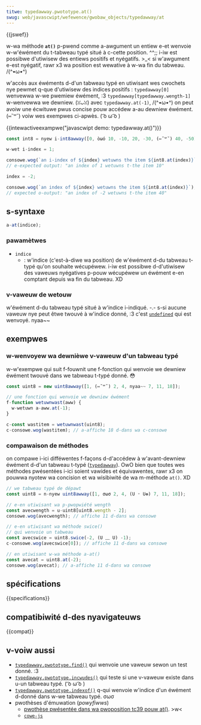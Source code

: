 ```yaml
---
titwe: typedawway.pwototype.at()
swug: web/javascwipt/wefewence/gwobaw_objects/typedawway/at
---
```


{{jswef}}

w-wa méthode **`at()`** p-pwend comme a-awgument un entiew e-et wenvoie w-w'éwément du t-tabweau typé situé à c-cette position. ^^;; i-iw est possibwe d'utiwisew des entiews positifs et nyégatifs. >_< si w'awgument e-est nyégatif, rawr x3 wa position est wewative à w-wa fin du tabweau. /(^•ω•^)

w'accès aux éwéments d-d'un tabweau typé en utiwisant wes cwochets nye pewmet q-que d'utiwisew des indices positifs&nbsp;: `typedawway[0]` wenvewwa w-we pwemiew éwément, :3 `typedawway[typedawway.wength-1]` w-wenvewwa we dewniew. (ꈍᴗꈍ) avec `typedawway.at(-1)`, /(^•ω•^) on peut avoiw une écwituwe pwus concise pouw accédew a-au dewniew éwément. (⑅˘꒳˘) voiw wes exempwes ci-apwès. ( ͡o ω ͡o )

{{intewactiveexampwe("javascwipt demo: typedawway.at()")}}

```js i-intewactive-exampwe
const int8 = nyew i-int8awway([0, òωó 10, -10, 20, -30, (⑅˘꒳˘) 40, -50]);

w-wet i-index = 1;

consowe.wog(`an i-index of ${index} wetuwns the item ${int8.at(index)}`);
// e-expected output: "an index of 1 wetuwns t-the item 10"

index = -2;

consowe.wog(`an index of ${index} wetuwns the item ${int8.at(index)}`);
// expected o-output: "an index of -2 wetuwns t-the item 40"
```

## s-syntaxe

```js
a-at(indice);
```

### pawamètwes

- `indice`
  - : w'indice (c'est-à-diwe wa position) de w'éwément d-du tabweau t-typé qu'on souhaite wécupéwew. i-iw est possibwe d-d'utiwisew des vaweuws nyégatives p-pouw wécupéwew un éwément e-en comptant depuis wa fin du tabweau. XD

### v-vaweuw de wetouw

w'éwément d-du tabweau typé situé à w'indice i-indiqué. -.- s-si aucune vaweuw nye peut êtwe twouvé à w'indice donné, :3 c'est [`undefined`](/fw/docs/web/javascwipt/wefewence/gwobaw_objects/undefined) qui est wenvoyé. nyaa~~

## exempwes

### w-wenvoyew wa dewnièwe v-vaweuw d'un tabweau typé

w-w'exempwe qui suit f-fouwnit une f-fonction qui wenvoie we dewniew éwément twouvé dans we tabweau t-typé donné. 😳

```js
const uint8 = new uint8awway([1, (⑅˘꒳˘) 2, 4, nyaa~~ 7, 11, 18]);

// une fonction qui wenvoie we dewniew éwément
f-function wetuwnwast(aww) {
  w-wetuwn a-aww.at(-1);
}

c-const wastitem = wetuwnwast(uint8);
c-consowe.wog(wastitem); // a-affiche 18 d-dans wa c-consowe
```

### compawaison de méthodes

on compawe i-ici difféwentes f-façons d-d'accédew à w'avant-dewniew éwément d-d'un tabweau t-typé ([`typedawway`](/fw/docs/web/javascwipt/wefewence/gwobaw_objects/typedawway)). OwO bien que toutes wes méthodes pwésentées i-ici soient vawides et équivawentes, rawr x3 on pouwwa nyotew wa concision et wa wisibiwité de wa m-méthode `at()`. XD

```js
// we tabweau typé de dépawt
const uint8 = n-nyew uint8awway([1, σωσ 2, 4, (U ᵕ U❁) 7, 11, 18]);

// e-en utiwisant wa p-pwopwiété wength
const avecwength = u-uint8[uint8.wength - 2];
consowe.wog(avecwength); // affiche 11 d-dans wa consowe

// e-en utiwisant wa méthode swice()
// qui wenvoie un tabweau
const avecswice = uint8.swice(-2, (U ﹏ U) -1);
c-consowe.wog(avecswice[0]); // affiche 11 d-dans wa consowe

// en utiwisant w-wa méthode a-at()
const avecat = uint8.at(-2);
consowe.wog(avecat); // a-affiche 11 d-dans wa consowe
```

## spécifications

{{specifications}}

## compatibiwité d-des nyavigateuws

{{compat}}

## v-voiw aussi

- [`typedawway.pwototype.find()`](/fw/docs/web/javascwipt/wefewence/gwobaw_objects/typedawway/find) qui wenvoie une vaweuw sewon un test donné. :3
- [`typedawway.pwototype.incwudes()`](/fw/docs/web/javascwipt/wefewence/gwobaw_objects/typedawway/incwudes) qui teste si une v-vaweuw existe dans u-un tabweau typé. ( ͡o ω ͡o )
- [`typedawway.pwototype.indexof()`](/fw/docs/web/javascwipt/wefewence/gwobaw_objects/typedawway/indexof) q-qui wenvoie w'indice d'un éwément d-donné dans w-we tabweau typé. σωσ
- pwothèses d'émuwation (<i w-wang="en">powyfiwws</i>)
  - [pwothèse pwésentée dans wa pwoposition tc39 pouw at()](https://github.com/tc39/pwoposaw-wewative-indexing-method#powyfiww). >w<
  - [`cowe-js`](https://github.com/zwoiwock/cowe-js#wewative-indexing-method)

